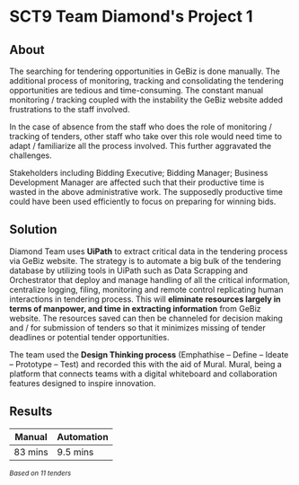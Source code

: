 # SCT9 Team Diamond's Project 1

## About

The searching for tendering opportunities in GeBiz is done manually. The additional process of monitoring, tracking and consolidating the tendering opportunities are tedious and time-consuming. The constant manual monitoring / tracking coupled with the instability the GeBiz website added frustrations to the staff involved.

In the case of absence from the staff who does the role of monitoring / tracking of tenders, other staff who take over this role would need time to adapt / familiarize all the process involved. This further aggravated the challenges.

Stakeholders including Bidding Executive; Bidding Manager; Business Development Manager are affected such that their productive time is wasted in the above administrative work. The supposedly productive time could have been used efficiently to focus on preparing for winning bids. 

## Solution

Diamond Team uses **UiPath** to extract critical data in the tendering process via GeBiz website. The strategy is to automate a big bulk of the tendering database by utilizing tools in UiPath such as Data Scrapping and Orchestrator that deploy and manage handling of all the critical information, centralize logging, filing, monitoring and remote control replicating human interactions in tendering process.  This will **eliminate resources largely in terms of manpower, and time in extracting information** from GeBiz website. The resources saved can then be channeled for decision making and / for submission of tenders so that it minimizes missing of tender deadlines or potential tender opportunities.

The team used the **Design Thinking process** (Emphathise – Define – Ideate – Prototype – Test) and recorded this with the aid of Mural. Mural, being a platform that connects teams with a digital whiteboard and collaboration features designed to inspire innovation.

## Results

| Manual | Automation |
|---|---|
| 83 mins | 9.5 mins |

<small><i>Based on 11 tenders</i></small>